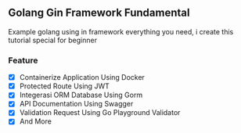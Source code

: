 ## Golang Gin Framework Fundamental

Example golang using in framework everything you need, i create this tutorial special for beginner

### Feature

- [x] Containerize Application Using Docker
- [x] Protected Route Using JWT
- [x] Integerasi ORM Database Using Gorm
- [x] API Documentation Using Swagger
- [x] Validation Request Using Go Playground Validator
- [x] And More
